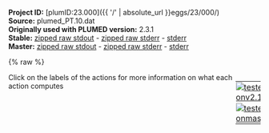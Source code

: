 **Project ID:** [plumID:23.000]({{ '/' | absolute_url }}eggs/23/000/)  
**Source:** plumed_PT.10.dat  
**Originally used with PLUMED version:** 2.3.1  
**Stable:** [zipped raw stdout](plumed_PT.10.dat.plumed.stdout.txt.zip) - [zipped raw stderr](plumed_PT.10.dat.plumed.stderr.txt.zip) - [stderr](plumed_PT.10.dat.plumed.stderr)  
**Master:** [zipped raw stdout](plumed_PT.10.dat.plumed_master.stdout.txt.zip) - [zipped raw stderr](plumed_PT.10.dat.plumed_master.stderr.txt.zip) - [stderr](plumed_PT.10.dat.plumed_master.stderr)  

{% raw %}
<div style="width: 100%; float:left">
<div style="width: 90%; float:left" id="value_details_data/plumed_PT.10.dat"> Click on the labels of the actions for more information on what each action computes </div>
<div style="width: 10%; float:left"><table><tr><td style="padding:1px"><a href="plumed_PT.10.dat.plumed.stderr"><img src="https://img.shields.io/badge/v2.10-passing-green.svg" alt="tested onv2.10" /></a></td></tr><tr><td style="padding:1px"><a href="plumed_PT.10.dat.plumed_master.stderr"><img src="https://img.shields.io/badge/master-passing-green.svg" alt="tested onmaster" /></a></td></tr></table></div></div>
<pre style="width=97%;">
<span class="plumedtooltip" style="color:green">WHOLEMOLECULES<span class="right">This action is used to rebuild molecules that can become split by the periodic boundary conditions. <a href="https://www.plumed.org/doc-master/user-doc/html/_w_h_o_l_e_m_o_l_e_c_u_l_e_s.html" style="color:green">More details</a><i></i></span></span> <span class="plumedtooltip">STRIDE<span class="right"> the frequency with which molecules are reassembled<i></i></span></span>=1 <span class="plumedtooltip">ENTITY0<span class="right">the atoms that make up a molecule that you wish to align<i></i></span></span>=1-328

<span style="display:none;" id="data/plumed_PT.10.dat">The WHOLEMOLECULES action with label <b></b> calculates something</span><b name="data/plumed_PT.10.datene" onclick='showPath("data/plumed_PT.10.dat","data/plumed_PT.10.datene","data/plumed_PT.10.datene","black")'>ene</b><span style="display:none;" id="data/plumed_PT.10.datene">The ENERGY action with label <b>ene</b> calculates the following quantities:<table  align="center" frame="void" width="95%" cellpadding="5%"><tr><td width="5%"><b> Quantity </b>  </td><td width="5%"><b> Type </b>  </td><td><b> Description </b> </td></tr><tr><td width="5%">ene</td><td width="5%"><font color="black">scalar</font></td><td>the internal energy</td></tr></table></span>: <span class="plumedtooltip" style="color:green">ENERGY<span class="right">Calculate the total potential energy of the simulation box. <a href="https://www.plumed.org/doc-master/user-doc/html/_e_n_e_r_g_y.html" style="color:green">More details</a><i></i></span></span>
<br/><b name="data/plumed_PT.10.datwte" onclick='showPath("data/plumed_PT.10.dat","data/plumed_PT.10.datwte","data/plumed_PT.10.datwte","black")'>wte</b><span style="display:none;" id="data/plumed_PT.10.datwte">The METAD action with label <b>wte</b> calculates the following quantities:<table  align="center" frame="void" width="95%" cellpadding="5%"><tr><td width="5%"><b> Quantity </b>  </td><td width="5%"><b> Type </b>  </td><td><b> Description </b> </td></tr><tr><td width="5%">wte.bias</td><td width="5%"><font color="black">scalar</font></td><td>the instantaneous value of the bias potential</td></tr></table></span>: <span class="plumedtooltip" style="color:green">METAD<span class="right">Used to performed metadynamics on one or more collective variables. <a href="https://www.plumed.org/doc-master/user-doc/html/_m_e_t_a_d.html" style="color:green">More details</a><i></i></span></span> <span class="plumedtooltip">ARG<span class="right">the labels of the scalars on which the bias will act<i></i></span></span>=<b name="data/plumed_PT.10.datene">ene</b> <span class="plumedtooltip">PACE<span class="right">the frequency for hill addition<i></i></span></span>=2000 <span class="plumedtooltip">HEIGHT<span class="right">the heights of the Gaussian hills<i></i></span></span>=1.5 <span class="plumedtooltip">SIGMA<span class="right">the widths of the Gaussian hills<i></i></span></span>=600.0 <span class="plumedtooltip">FILE<span class="right"> a file in which the list of added hills is stored<i></i></span></span>=data/hills/HILLS_PTWTE <span class="plumedtooltip">BIASFACTOR<span class="right">use well tempered metadynamics and use this bias factor<i></i></span></span>=25.0 <span class="plumedtooltip">TEMP<span class="right">the system temperature - this is only needed if you are doing well-tempered metadynamics<i></i></span></span>=427.2 <span class="plumedtooltip">GRID_MIN<span class="right">the lower bounds for the grid<i></i></span></span>=-535687.7 <span class="plumedtooltip">GRID_MAX<span class="right">the upper bounds for the grid<i></i></span></span>=357125.1 

<span style="color:blue" class="comment">#monitor energy and bias potential</span>
<span class="plumedtooltip" style="color:green">PRINT<span class="right">Print quantities to a file. <a href="https://www.plumed.org/doc-master/user-doc/html/_p_r_i_n_t.html" style="color:green">More details</a><i></i></span></span> <span class="plumedtooltip">STRIDE<span class="right"> the frequency with which the quantities of interest should be output<i></i></span></span>=5000 <span class="plumedtooltip">ARG<span class="right">the labels of the values that you would like to print to the file<i></i></span></span>=<b name="data/plumed_PT.10.datene">ene</b> <span class="plumedtooltip">FILE<span class="right">the name of the file on which to output these quantities<i></i></span></span>=data/colvar/COLVAR_PTWTE

<span class="plumedtooltip" style="color:green">CONTACTMAP<span class="right">Calculate the distances between a number of pairs of atoms and transform each distance by a switching function. <a href="https://www.plumed.org/doc-master/user-doc/html/_c_o_n_t_a_c_t_m_a_p.html" style="color:green">More details</a><i></i></span></span> ...
<span class="plumedtooltip">ATOMS1<span class="right">the atoms involved in each of the contacts you wish to calculate<i></i></span></span>=15,315  <span class="plumedtooltip">SWITCH1<span class="right">The switching functions to use for each of the contacts in your map<i></i></span></span>={Q R_0=0.01 BETA=50 LAMBDA=1.0 REF=0.744} <span class="plumedtooltip">WEIGHT1<span class="right">A weight value for a given contact, by default is 1<i></i></span></span>=0.00877192982
<span class="plumedtooltip">ATOMS2<span class="right">the atoms involved in each of the contacts you wish to calculate<i></i></span></span>=16,314  <span class="plumedtooltip">SWITCH2<span class="right">The switching functions to use for each of the contacts in your map<i></i></span></span>={Q R_0=0.01 BETA=50 LAMBDA=1.0 REF=0.621} <span class="plumedtooltip">WEIGHT2<span class="right">A weight value for a given contact, by default is 1<i></i></span></span>=0.00877192982
<span class="plumedtooltip">ATOMS3<span class="right">the atoms involved in each of the contacts you wish to calculate<i></i></span></span>=16,315  <span class="plumedtooltip">SWITCH3<span class="right">The switching functions to use for each of the contacts in your map<i></i></span></span>={Q R_0=0.01 BETA=50 LAMBDA=1.0 REF=0.539} <span class="plumedtooltip">WEIGHT3<span class="right">A weight value for a given contact, by default is 1<i></i></span></span>=0.00877192982
<span class="plumedtooltip">ATOMS4<span class="right">the atoms involved in each of the contacts you wish to calculate<i></i></span></span>=16,318  <span class="plumedtooltip">SWITCH4<span class="right">The switching functions to use for each of the contacts in your map<i></i></span></span>={Q R_0=0.01 BETA=50 LAMBDA=1.0 REF=0.553} <span class="plumedtooltip">WEIGHT4<span class="right">A weight value for a given contact, by default is 1<i></i></span></span>=0.00877192982
<span class="plumedtooltip">ATOMS5<span class="right">the atoms involved in each of the contacts you wish to calculate<i></i></span></span>=16,319  <span class="plumedtooltip">SWITCH5<span class="right">The switching functions to use for each of the contacts in your map<i></i></span></span>={Q R_0=0.01 BETA=50 LAMBDA=1.0 REF=0.721} <span class="plumedtooltip">WEIGHT5<span class="right">A weight value for a given contact, by default is 1<i></i></span></span>=0.00877192982
<span class="plumedtooltip">ATOMS6<span class="right">the atoms involved in each of the contacts you wish to calculate<i></i></span></span>=17,284  <span class="plumedtooltip">SWITCH6<span class="right">The switching functions to use for each of the contacts in your map<i></i></span></span>={Q R_0=0.01 BETA=50 LAMBDA=1.0 REF=0.733} <span class="plumedtooltip">WEIGHT6<span class="right">A weight value for a given contact, by default is 1<i></i></span></span>=0.00877192982
<span class="plumedtooltip">ATOMS7<span class="right">the atoms involved in each of the contacts you wish to calculate<i></i></span></span>=17,312  <span class="plumedtooltip">SWITCH7<span class="right">The switching functions to use for each of the contacts in your map<i></i></span></span>={Q R_0=0.01 BETA=50 LAMBDA=1.0 REF=0.743} <span class="plumedtooltip">WEIGHT7<span class="right">A weight value for a given contact, by default is 1<i></i></span></span>=0.00877192982
<span class="plumedtooltip">ATOMS8<span class="right">the atoms involved in each of the contacts you wish to calculate<i></i></span></span>=17,314  <span class="plumedtooltip">SWITCH8<span class="right">The switching functions to use for each of the contacts in your map<i></i></span></span>={Q R_0=0.01 BETA=50 LAMBDA=1.0 REF=0.536} <span class="plumedtooltip">WEIGHT8<span class="right">A weight value for a given contact, by default is 1<i></i></span></span>=0.00877192982
<span class="plumedtooltip">ATOMS9<span class="right">the atoms involved in each of the contacts you wish to calculate<i></i></span></span>=17,315  <span class="plumedtooltip">SWITCH9<span class="right">The switching functions to use for each of the contacts in your map<i></i></span></span>={Q R_0=0.01 BETA=50 LAMBDA=1.0 REF=0.408} <span class="plumedtooltip">WEIGHT9<span class="right">A weight value for a given contact, by default is 1<i></i></span></span>=0.00877192982
<span class="plumedtooltip">ATOMS10<span class="right">the atoms involved in each of the contacts you wish to calculate<i></i></span></span>=17,318  <span class="plumedtooltip">SWITCH10<span class="right">The switching functions to use for each of the contacts in your map<i></i></span></span>={Q R_0=0.01 BETA=50 LAMBDA=1.0 REF=0.528} <span class="plumedtooltip">WEIGHT10<span class="right">A weight value for a given contact, by default is 1<i></i></span></span>=0.00877192982
<span class="plumedtooltip">ATOMS11<span class="right">the atoms involved in each of the contacts you wish to calculate<i></i></span></span>=17,319  <span class="plumedtooltip">SWITCH11<span class="right">The switching functions to use for each of the contacts in your map<i></i></span></span>={Q R_0=0.01 BETA=50 LAMBDA=1.0 REF=0.722} <span class="plumedtooltip">WEIGHT11<span class="right">A weight value for a given contact, by default is 1<i></i></span></span>=0.00877192982
<span class="plumedtooltip">ATOMS12<span class="right">the atoms involved in each of the contacts you wish to calculate<i></i></span></span>=18,314  <span class="plumedtooltip">SWITCH12<span class="right">The switching functions to use for each of the contacts in your map<i></i></span></span>={Q R_0=0.01 BETA=50 LAMBDA=1.0 REF=0.564} <span class="plumedtooltip">WEIGHT12<span class="right">A weight value for a given contact, by default is 1<i></i></span></span>=0.00877192982
<span class="plumedtooltip">ATOMS13<span class="right">the atoms involved in each of the contacts you wish to calculate<i></i></span></span>=18,315  <span class="plumedtooltip">SWITCH13<span class="right">The switching functions to use for each of the contacts in your map<i></i></span></span>={Q R_0=0.01 BETA=50 LAMBDA=1.0 REF=0.551} <span class="plumedtooltip">WEIGHT13<span class="right">A weight value for a given contact, by default is 1<i></i></span></span>=0.00877192982
<span class="plumedtooltip">ATOMS14<span class="right">the atoms involved in each of the contacts you wish to calculate<i></i></span></span>=18,318  <span class="plumedtooltip">SWITCH14<span class="right">The switching functions to use for each of the contacts in your map<i></i></span></span>={Q R_0=0.01 BETA=50 LAMBDA=1.0 REF=0.436} <span class="plumedtooltip">WEIGHT14<span class="right">A weight value for a given contact, by default is 1<i></i></span></span>=0.00877192982
<span class="plumedtooltip">ATOMS15<span class="right">the atoms involved in each of the contacts you wish to calculate<i></i></span></span>=18,319  <span class="plumedtooltip">SWITCH15<span class="right">The switching functions to use for each of the contacts in your map<i></i></span></span>={Q R_0=0.01 BETA=50 LAMBDA=1.0 REF=0.565} <span class="plumedtooltip">WEIGHT15<span class="right">A weight value for a given contact, by default is 1<i></i></span></span>=0.00877192982
<span class="plumedtooltip">ATOMS16<span class="right">the atoms involved in each of the contacts you wish to calculate<i></i></span></span>=18,320  <span class="plumedtooltip">SWITCH16<span class="right">The switching functions to use for each of the contacts in your map<i></i></span></span>={Q R_0=0.01 BETA=50 LAMBDA=1.0 REF=0.565} <span class="plumedtooltip">WEIGHT16<span class="right">A weight value for a given contact, by default is 1<i></i></span></span>=0.00877192982
<span class="plumedtooltip">ATOMS17<span class="right">the atoms involved in each of the contacts you wish to calculate<i></i></span></span>=20,314  <span class="plumedtooltip">SWITCH17<span class="right">The switching functions to use for each of the contacts in your map<i></i></span></span>={Q R_0=0.01 BETA=50 LAMBDA=1.0 REF=0.736} <span class="plumedtooltip">WEIGHT17<span class="right">A weight value for a given contact, by default is 1<i></i></span></span>=0.00877192982
<span class="plumedtooltip">ATOMS18<span class="right">the atoms involved in each of the contacts you wish to calculate<i></i></span></span>=20,318  <span class="plumedtooltip">SWITCH18<span class="right">The switching functions to use for each of the contacts in your map<i></i></span></span>={Q R_0=0.01 BETA=50 LAMBDA=1.0 REF=0.577} <span class="plumedtooltip">WEIGHT18<span class="right">A weight value for a given contact, by default is 1<i></i></span></span>=0.00877192982
<span class="plumedtooltip">ATOMS19<span class="right">the atoms involved in each of the contacts you wish to calculate<i></i></span></span>=20,319  <span class="plumedtooltip">SWITCH19<span class="right">The switching functions to use for each of the contacts in your map<i></i></span></span>={Q R_0=0.01 BETA=50 LAMBDA=1.0 REF=0.650} <span class="plumedtooltip">WEIGHT19<span class="right">A weight value for a given contact, by default is 1<i></i></span></span>=0.00877192982
<span class="plumedtooltip">ATOMS20<span class="right">the atoms involved in each of the contacts you wish to calculate<i></i></span></span>=20,320  <span class="plumedtooltip">SWITCH20<span class="right">The switching functions to use for each of the contacts in your map<i></i></span></span>={Q R_0=0.01 BETA=50 LAMBDA=1.0 REF=0.589} <span class="plumedtooltip">WEIGHT20<span class="right">A weight value for a given contact, by default is 1<i></i></span></span>=0.00877192982
<span class="plumedtooltip">ATOMS21<span class="right">the atoms involved in each of the contacts you wish to calculate<i></i></span></span>=21,314  <span class="plumedtooltip">SWITCH21<span class="right">The switching functions to use for each of the contacts in your map<i></i></span></span>={Q R_0=0.01 BETA=50 LAMBDA=1.0 REF=0.747} <span class="plumedtooltip">WEIGHT21<span class="right">A weight value for a given contact, by default is 1<i></i></span></span>=0.00877192982
<span class="plumedtooltip">ATOMS22<span class="right">the atoms involved in each of the contacts you wish to calculate<i></i></span></span>=21,318  <span class="plumedtooltip">SWITCH22<span class="right">The switching functions to use for each of the contacts in your map<i></i></span></span>={Q R_0=0.01 BETA=50 LAMBDA=1.0 REF=0.560} <span class="plumedtooltip">WEIGHT22<span class="right">A weight value for a given contact, by default is 1<i></i></span></span>=0.00877192982
<span class="plumedtooltip">ATOMS23<span class="right">the atoms involved in each of the contacts you wish to calculate<i></i></span></span>=21,319  <span class="plumedtooltip">SWITCH23<span class="right">The switching functions to use for each of the contacts in your map<i></i></span></span>={Q R_0=0.01 BETA=50 LAMBDA=1.0 REF=0.569} <span class="plumedtooltip">WEIGHT23<span class="right">A weight value for a given contact, by default is 1<i></i></span></span>=0.00877192982
<span class="plumedtooltip">ATOMS24<span class="right">the atoms involved in each of the contacts you wish to calculate<i></i></span></span>=21,320  <span class="plumedtooltip">SWITCH24<span class="right">The switching functions to use for each of the contacts in your map<i></i></span></span>={Q R_0=0.01 BETA=50 LAMBDA=1.0 REF=0.462} <span class="plumedtooltip">WEIGHT24<span class="right">A weight value for a given contact, by default is 1<i></i></span></span>=0.00877192982
<span class="plumedtooltip">ATOMS25<span class="right">the atoms involved in each of the contacts you wish to calculate<i></i></span></span>=49,284  <span class="plumedtooltip">SWITCH25<span class="right">The switching functions to use for each of the contacts in your map<i></i></span></span>={Q R_0=0.01 BETA=50 LAMBDA=1.0 REF=0.745} <span class="plumedtooltip">WEIGHT25<span class="right">A weight value for a given contact, by default is 1<i></i></span></span>=0.00877192982
<span class="plumedtooltip">ATOMS26<span class="right">the atoms involved in each of the contacts you wish to calculate<i></i></span></span>=49,315  <span class="plumedtooltip">SWITCH26<span class="right">The switching functions to use for each of the contacts in your map<i></i></span></span>={Q R_0=0.01 BETA=50 LAMBDA=1.0 REF=0.737} <span class="plumedtooltip">WEIGHT26<span class="right">A weight value for a given contact, by default is 1<i></i></span></span>=0.00877192982
<span class="plumedtooltip">ATOMS27<span class="right">the atoms involved in each of the contacts you wish to calculate<i></i></span></span>=49,318  <span class="plumedtooltip">SWITCH27<span class="right">The switching functions to use for each of the contacts in your map<i></i></span></span>={Q R_0=0.01 BETA=50 LAMBDA=1.0 REF=0.703} <span class="plumedtooltip">WEIGHT27<span class="right">A weight value for a given contact, by default is 1<i></i></span></span>=0.00877192982
<span class="plumedtooltip">ATOMS28<span class="right">the atoms involved in each of the contacts you wish to calculate<i></i></span></span>=50,250  <span class="plumedtooltip">SWITCH28<span class="right">The switching functions to use for each of the contacts in your map<i></i></span></span>={Q R_0=0.01 BETA=50 LAMBDA=1.0 REF=0.713} <span class="plumedtooltip">WEIGHT28<span class="right">A weight value for a given contact, by default is 1<i></i></span></span>=0.00877192982
<span class="plumedtooltip">ATOMS29<span class="right">the atoms involved in each of the contacts you wish to calculate<i></i></span></span>=50,283  <span class="plumedtooltip">SWITCH29<span class="right">The switching functions to use for each of the contacts in your map<i></i></span></span>={Q R_0=0.01 BETA=50 LAMBDA=1.0 REF=0.618} <span class="plumedtooltip">WEIGHT29<span class="right">A weight value for a given contact, by default is 1<i></i></span></span>=0.00877192982
<span class="plumedtooltip">ATOMS30<span class="right">the atoms involved in each of the contacts you wish to calculate<i></i></span></span>=50,284  <span class="plumedtooltip">SWITCH30<span class="right">The switching functions to use for each of the contacts in your map<i></i></span></span>={Q R_0=0.01 BETA=50 LAMBDA=1.0 REF=0.538} <span class="plumedtooltip">WEIGHT30<span class="right">A weight value for a given contact, by default is 1<i></i></span></span>=0.00877192982
<span class="plumedtooltip">ATOMS31<span class="right">the atoms involved in each of the contacts you wish to calculate<i></i></span></span>=50,287  <span class="plumedtooltip">SWITCH31<span class="right">The switching functions to use for each of the contacts in your map<i></i></span></span>={Q R_0=0.01 BETA=50 LAMBDA=1.0 REF=0.553} <span class="plumedtooltip">WEIGHT31<span class="right">A weight value for a given contact, by default is 1<i></i></span></span>=0.00877192982
<span class="plumedtooltip">ATOMS32<span class="right">the atoms involved in each of the contacts you wish to calculate<i></i></span></span>=50,288  <span class="plumedtooltip">SWITCH32<span class="right">The switching functions to use for each of the contacts in your map<i></i></span></span>={Q R_0=0.01 BETA=50 LAMBDA=1.0 REF=0.720} <span class="plumedtooltip">WEIGHT32<span class="right">A weight value for a given contact, by default is 1<i></i></span></span>=0.00877192982
<span class="plumedtooltip">ATOMS33<span class="right">the atoms involved in each of the contacts you wish to calculate<i></i></span></span>=50,314  <span class="plumedtooltip">SWITCH33<span class="right">The switching functions to use for each of the contacts in your map<i></i></span></span>={Q R_0=0.01 BETA=50 LAMBDA=1.0 REF=0.622} <span class="plumedtooltip">WEIGHT33<span class="right">A weight value for a given contact, by default is 1<i></i></span></span>=0.00877192982
<span class="plumedtooltip">ATOMS34<span class="right">the atoms involved in each of the contacts you wish to calculate<i></i></span></span>=50,315  <span class="plumedtooltip">SWITCH34<span class="right">The switching functions to use for each of the contacts in your map<i></i></span></span>={Q R_0=0.01 BETA=50 LAMBDA=1.0 REF=0.579} <span class="plumedtooltip">WEIGHT34<span class="right">A weight value for a given contact, by default is 1<i></i></span></span>=0.00877192982
<span class="plumedtooltip">ATOMS35<span class="right">the atoms involved in each of the contacts you wish to calculate<i></i></span></span>=50,318  <span class="plumedtooltip">SWITCH35<span class="right">The switching functions to use for each of the contacts in your map<i></i></span></span>={Q R_0=0.01 BETA=50 LAMBDA=1.0 REF=0.602} <span class="plumedtooltip">WEIGHT35<span class="right">A weight value for a given contact, by default is 1<i></i></span></span>=0.00877192982
<span class="plumedtooltip">ATOMS36<span class="right">the atoms involved in each of the contacts you wish to calculate<i></i></span></span>=50,319  <span class="plumedtooltip">SWITCH36<span class="right">The switching functions to use for each of the contacts in your map<i></i></span></span>={Q R_0=0.01 BETA=50 LAMBDA=1.0 REF=0.730} <span class="plumedtooltip">WEIGHT36<span class="right">A weight value for a given contact, by default is 1<i></i></span></span>=0.00877192982
<span class="plumedtooltip">ATOMS37<span class="right">the atoms involved in each of the contacts you wish to calculate<i></i></span></span>=51,249  <span class="plumedtooltip">SWITCH37<span class="right">The switching functions to use for each of the contacts in your map<i></i></span></span>={Q R_0=0.01 BETA=50 LAMBDA=1.0 REF=0.713} <span class="plumedtooltip">WEIGHT37<span class="right">A weight value for a given contact, by default is 1<i></i></span></span>=0.00877192982
<span class="plumedtooltip">ATOMS38<span class="right">the atoms involved in each of the contacts you wish to calculate<i></i></span></span>=51,250  <span class="plumedtooltip">SWITCH38<span class="right">The switching functions to use for each of the contacts in your map<i></i></span></span>={Q R_0=0.01 BETA=50 LAMBDA=1.0 REF=0.628} <span class="plumedtooltip">WEIGHT38<span class="right">A weight value for a given contact, by default is 1<i></i></span></span>=0.00877192982
<span class="plumedtooltip">ATOMS39<span class="right">the atoms involved in each of the contacts you wish to calculate<i></i></span></span>=51,251  <span class="plumedtooltip">SWITCH39<span class="right">The switching functions to use for each of the contacts in your map<i></i></span></span>={Q R_0=0.01 BETA=50 LAMBDA=1.0 REF=0.736} <span class="plumedtooltip">WEIGHT39<span class="right">A weight value for a given contact, by default is 1<i></i></span></span>=0.00877192982
<span class="plumedtooltip">ATOMS40<span class="right">the atoms involved in each of the contacts you wish to calculate<i></i></span></span>=51,281  <span class="plumedtooltip">SWITCH40<span class="right">The switching functions to use for each of the contacts in your map<i></i></span></span>={Q R_0=0.01 BETA=50 LAMBDA=1.0 REF=0.742} <span class="plumedtooltip">WEIGHT40<span class="right">A weight value for a given contact, by default is 1<i></i></span></span>=0.00877192982
<span class="plumedtooltip">ATOMS41<span class="right">the atoms involved in each of the contacts you wish to calculate<i></i></span></span>=51,283  <span class="plumedtooltip">SWITCH41<span class="right">The switching functions to use for each of the contacts in your map<i></i></span></span>={Q R_0=0.01 BETA=50 LAMBDA=1.0 REF=0.534} <span class="plumedtooltip">WEIGHT41<span class="right">A weight value for a given contact, by default is 1<i></i></span></span>=0.00877192982
<span class="plumedtooltip">ATOMS42<span class="right">the atoms involved in each of the contacts you wish to calculate<i></i></span></span>=51,284  <span class="plumedtooltip">SWITCH42<span class="right">The switching functions to use for each of the contacts in your map<i></i></span></span>={Q R_0=0.01 BETA=50 LAMBDA=1.0 REF=0.408} <span class="plumedtooltip">WEIGHT42<span class="right">A weight value for a given contact, by default is 1<i></i></span></span>=0.00877192982
<span class="plumedtooltip">ATOMS43<span class="right">the atoms involved in each of the contacts you wish to calculate<i></i></span></span>=51,287  <span class="plumedtooltip">SWITCH43<span class="right">The switching functions to use for each of the contacts in your map<i></i></span></span>={Q R_0=0.01 BETA=50 LAMBDA=1.0 REF=0.529} <span class="plumedtooltip">WEIGHT43<span class="right">A weight value for a given contact, by default is 1<i></i></span></span>=0.00877192982
<span class="plumedtooltip">ATOMS44<span class="right">the atoms involved in each of the contacts you wish to calculate<i></i></span></span>=51,288  <span class="plumedtooltip">SWITCH44<span class="right">The switching functions to use for each of the contacts in your map<i></i></span></span>={Q R_0=0.01 BETA=50 LAMBDA=1.0 REF=0.723} <span class="plumedtooltip">WEIGHT44<span class="right">A weight value for a given contact, by default is 1<i></i></span></span>=0.00877192982
<span class="plumedtooltip">ATOMS45<span class="right">the atoms involved in each of the contacts you wish to calculate<i></i></span></span>=51,312  <span class="plumedtooltip">SWITCH45<span class="right">The switching functions to use for each of the contacts in your map<i></i></span></span>={Q R_0=0.01 BETA=50 LAMBDA=1.0 REF=0.742} <span class="plumedtooltip">WEIGHT45<span class="right">A weight value for a given contact, by default is 1<i></i></span></span>=0.00877192982
<span class="plumedtooltip">ATOMS46<span class="right">the atoms involved in each of the contacts you wish to calculate<i></i></span></span>=51,314  <span class="plumedtooltip">SWITCH46<span class="right">The switching functions to use for each of the contacts in your map<i></i></span></span>={Q R_0=0.01 BETA=50 LAMBDA=1.0 REF=0.592} <span class="plumedtooltip">WEIGHT46<span class="right">A weight value for a given contact, by default is 1<i></i></span></span>=0.00877192982
<span class="plumedtooltip">ATOMS47<span class="right">the atoms involved in each of the contacts you wish to calculate<i></i></span></span>=51,315  <span class="plumedtooltip">SWITCH47<span class="right">The switching functions to use for each of the contacts in your map<i></i></span></span>={Q R_0=0.01 BETA=50 LAMBDA=1.0 REF=0.495} <span class="plumedtooltip">WEIGHT47<span class="right">A weight value for a given contact, by default is 1<i></i></span></span>=0.00877192982
<span class="plumedtooltip">ATOMS48<span class="right">the atoms involved in each of the contacts you wish to calculate<i></i></span></span>=51,318  <span class="plumedtooltip">SWITCH48<span class="right">The switching functions to use for each of the contacts in your map<i></i></span></span>={Q R_0=0.01 BETA=50 LAMBDA=1.0 REF=0.623} <span class="plumedtooltip">WEIGHT48<span class="right">A weight value for a given contact, by default is 1<i></i></span></span>=0.00877192982
<span class="plumedtooltip">ATOMS49<span class="right">the atoms involved in each of the contacts you wish to calculate<i></i></span></span>=52,250  <span class="plumedtooltip">SWITCH49<span class="right">The switching functions to use for each of the contacts in your map<i></i></span></span>={Q R_0=0.01 BETA=50 LAMBDA=1.0 REF=0.737} <span class="plumedtooltip">WEIGHT49<span class="right">A weight value for a given contact, by default is 1<i></i></span></span>=0.00877192982
<span class="plumedtooltip">ATOMS50<span class="right">the atoms involved in each of the contacts you wish to calculate<i></i></span></span>=52,251  <span class="plumedtooltip">SWITCH50<span class="right">The switching functions to use for each of the contacts in your map<i></i></span></span>={Q R_0=0.01 BETA=50 LAMBDA=1.0 REF=0.689} <span class="plumedtooltip">WEIGHT50<span class="right">A weight value for a given contact, by default is 1<i></i></span></span>=0.00877192982
<span class="plumedtooltip">ATOMS51<span class="right">the atoms involved in each of the contacts you wish to calculate<i></i></span></span>=52,283  <span class="plumedtooltip">SWITCH51<span class="right">The switching functions to use for each of the contacts in your map<i></i></span></span>={Q R_0=0.01 BETA=50 LAMBDA=1.0 REF=0.563} <span class="plumedtooltip">WEIGHT51<span class="right">A weight value for a given contact, by default is 1<i></i></span></span>=0.00877192982
<span class="plumedtooltip">ATOMS52<span class="right">the atoms involved in each of the contacts you wish to calculate<i></i></span></span>=52,284  <span class="plumedtooltip">SWITCH52<span class="right">The switching functions to use for each of the contacts in your map<i></i></span></span>={Q R_0=0.01 BETA=50 LAMBDA=1.0 REF=0.552} <span class="plumedtooltip">WEIGHT52<span class="right">A weight value for a given contact, by default is 1<i></i></span></span>=0.00877192982
<span class="plumedtooltip">ATOMS53<span class="right">the atoms involved in each of the contacts you wish to calculate<i></i></span></span>=52,287  <span class="plumedtooltip">SWITCH53<span class="right">The switching functions to use for each of the contacts in your map<i></i></span></span>={Q R_0=0.01 BETA=50 LAMBDA=1.0 REF=0.437} <span class="plumedtooltip">WEIGHT53<span class="right">A weight value for a given contact, by default is 1<i></i></span></span>=0.00877192982
<span class="plumedtooltip">ATOMS54<span class="right">the atoms involved in each of the contacts you wish to calculate<i></i></span></span>=52,288  <span class="plumedtooltip">SWITCH54<span class="right">The switching functions to use for each of the contacts in your map<i></i></span></span>={Q R_0=0.01 BETA=50 LAMBDA=1.0 REF=0.567} <span class="plumedtooltip">WEIGHT54<span class="right">A weight value for a given contact, by default is 1<i></i></span></span>=0.00877192982
<span class="plumedtooltip">ATOMS55<span class="right">the atoms involved in each of the contacts you wish to calculate<i></i></span></span>=52,289  <span class="plumedtooltip">SWITCH55<span class="right">The switching functions to use for each of the contacts in your map<i></i></span></span>={Q R_0=0.01 BETA=50 LAMBDA=1.0 REF=0.566} <span class="plumedtooltip">WEIGHT55<span class="right">A weight value for a given contact, by default is 1<i></i></span></span>=0.00877192982
<span class="plumedtooltip">ATOMS56<span class="right">the atoms involved in each of the contacts you wish to calculate<i></i></span></span>=52,309  <span class="plumedtooltip">SWITCH56<span class="right">The switching functions to use for each of the contacts in your map<i></i></span></span>={Q R_0=0.01 BETA=50 LAMBDA=1.0 REF=0.738} <span class="plumedtooltip">WEIGHT56<span class="right">A weight value for a given contact, by default is 1<i></i></span></span>=0.00877192982
<span class="plumedtooltip">ATOMS57<span class="right">the atoms involved in each of the contacts you wish to calculate<i></i></span></span>=52,312  <span class="plumedtooltip">SWITCH57<span class="right">The switching functions to use for each of the contacts in your map<i></i></span></span>={Q R_0=0.01 BETA=50 LAMBDA=1.0 REF=0.695} <span class="plumedtooltip">WEIGHT57<span class="right">A weight value for a given contact, by default is 1<i></i></span></span>=0.00877192982
<span class="plumedtooltip">ATOMS58<span class="right">the atoms involved in each of the contacts you wish to calculate<i></i></span></span>=52,314  <span class="plumedtooltip">SWITCH58<span class="right">The switching functions to use for each of the contacts in your map<i></i></span></span>={Q R_0=0.01 BETA=50 LAMBDA=1.0 REF=0.589} <span class="plumedtooltip">WEIGHT58<span class="right">A weight value for a given contact, by default is 1<i></i></span></span>=0.00877192982
<span class="plumedtooltip">ATOMS59<span class="right">the atoms involved in each of the contacts you wish to calculate<i></i></span></span>=52,315  <span class="plumedtooltip">SWITCH59<span class="right">The switching functions to use for each of the contacts in your map<i></i></span></span>={Q R_0=0.01 BETA=50 LAMBDA=1.0 REF=0.606} <span class="plumedtooltip">WEIGHT59<span class="right">A weight value for a given contact, by default is 1<i></i></span></span>=0.00877192982
<span class="plumedtooltip">ATOMS60<span class="right">the atoms involved in each of the contacts you wish to calculate<i></i></span></span>=52,318  <span class="plumedtooltip">SWITCH60<span class="right">The switching functions to use for each of the contacts in your map<i></i></span></span>={Q R_0=0.01 BETA=50 LAMBDA=1.0 REF=0.564} <span class="plumedtooltip">WEIGHT60<span class="right">A weight value for a given contact, by default is 1<i></i></span></span>=0.00877192982
<span class="plumedtooltip">ATOMS61<span class="right">the atoms involved in each of the contacts you wish to calculate<i></i></span></span>=52,319  <span class="plumedtooltip">SWITCH61<span class="right">The switching functions to use for each of the contacts in your map<i></i></span></span>={Q R_0=0.01 BETA=50 LAMBDA=1.0 REF=0.645} <span class="plumedtooltip">WEIGHT61<span class="right">A weight value for a given contact, by default is 1<i></i></span></span>=0.00877192982
<span class="plumedtooltip">ATOMS62<span class="right">the atoms involved in each of the contacts you wish to calculate<i></i></span></span>=52,320  <span class="plumedtooltip">SWITCH62<span class="right">The switching functions to use for each of the contacts in your map<i></i></span></span>={Q R_0=0.01 BETA=50 LAMBDA=1.0 REF=0.709} <span class="plumedtooltip">WEIGHT62<span class="right">A weight value for a given contact, by default is 1<i></i></span></span>=0.00877192982
<span class="plumedtooltip">ATOMS63<span class="right">the atoms involved in each of the contacts you wish to calculate<i></i></span></span>=54,283  <span class="plumedtooltip">SWITCH63<span class="right">The switching functions to use for each of the contacts in your map<i></i></span></span>={Q R_0=0.01 BETA=50 LAMBDA=1.0 REF=0.734} <span class="plumedtooltip">WEIGHT63<span class="right">A weight value for a given contact, by default is 1<i></i></span></span>=0.00877192982
<span class="plumedtooltip">ATOMS64<span class="right">the atoms involved in each of the contacts you wish to calculate<i></i></span></span>=54,284  <span class="plumedtooltip">SWITCH64<span class="right">The switching functions to use for each of the contacts in your map<i></i></span></span>={Q R_0=0.01 BETA=50 LAMBDA=1.0 REF=0.749} <span class="plumedtooltip">WEIGHT64<span class="right">A weight value for a given contact, by default is 1<i></i></span></span>=0.00877192982
<span class="plumedtooltip">ATOMS65<span class="right">the atoms involved in each of the contacts you wish to calculate<i></i></span></span>=54,287  <span class="plumedtooltip">SWITCH65<span class="right">The switching functions to use for each of the contacts in your map<i></i></span></span>={Q R_0=0.01 BETA=50 LAMBDA=1.0 REF=0.575} <span class="plumedtooltip">WEIGHT65<span class="right">A weight value for a given contact, by default is 1<i></i></span></span>=0.00877192982
<span class="plumedtooltip">ATOMS66<span class="right">the atoms involved in each of the contacts you wish to calculate<i></i></span></span>=54,288  <span class="plumedtooltip">SWITCH66<span class="right">The switching functions to use for each of the contacts in your map<i></i></span></span>={Q R_0=0.01 BETA=50 LAMBDA=1.0 REF=0.649} <span class="plumedtooltip">WEIGHT66<span class="right">A weight value for a given contact, by default is 1<i></i></span></span>=0.00877192982
<span class="plumedtooltip">ATOMS67<span class="right">the atoms involved in each of the contacts you wish to calculate<i></i></span></span>=54,289  <span class="plumedtooltip">SWITCH67<span class="right">The switching functions to use for each of the contacts in your map<i></i></span></span>={Q R_0=0.01 BETA=50 LAMBDA=1.0 REF=0.589} <span class="plumedtooltip">WEIGHT67<span class="right">A weight value for a given contact, by default is 1<i></i></span></span>=0.00877192982
<span class="plumedtooltip">ATOMS68<span class="right">the atoms involved in each of the contacts you wish to calculate<i></i></span></span>=54,314  <span class="plumedtooltip">SWITCH68<span class="right">The switching functions to use for each of the contacts in your map<i></i></span></span>={Q R_0=0.01 BETA=50 LAMBDA=1.0 REF=0.710} <span class="plumedtooltip">WEIGHT68<span class="right">A weight value for a given contact, by default is 1<i></i></span></span>=0.00877192982
<span class="plumedtooltip">ATOMS69<span class="right">the atoms involved in each of the contacts you wish to calculate<i></i></span></span>=54,318  <span class="plumedtooltip">SWITCH69<span class="right">The switching functions to use for each of the contacts in your map<i></i></span></span>={Q R_0=0.01 BETA=50 LAMBDA=1.0 REF=0.639} <span class="plumedtooltip">WEIGHT69<span class="right">A weight value for a given contact, by default is 1<i></i></span></span>=0.00877192982
<span class="plumedtooltip">ATOMS70<span class="right">the atoms involved in each of the contacts you wish to calculate<i></i></span></span>=54,319  <span class="plumedtooltip">SWITCH70<span class="right">The switching functions to use for each of the contacts in your map<i></i></span></span>={Q R_0=0.01 BETA=50 LAMBDA=1.0 REF=0.662} <span class="plumedtooltip">WEIGHT70<span class="right">A weight value for a given contact, by default is 1<i></i></span></span>=0.00877192982
<span class="plumedtooltip">ATOMS71<span class="right">the atoms involved in each of the contacts you wish to calculate<i></i></span></span>=54,320  <span class="plumedtooltip">SWITCH71<span class="right">The switching functions to use for each of the contacts in your map<i></i></span></span>={Q R_0=0.01 BETA=50 LAMBDA=1.0 REF=0.680} <span class="plumedtooltip">WEIGHT71<span class="right">A weight value for a given contact, by default is 1<i></i></span></span>=0.00877192982
<span class="plumedtooltip">ATOMS72<span class="right">the atoms involved in each of the contacts you wish to calculate<i></i></span></span>=55,254  <span class="plumedtooltip">SWITCH72<span class="right">The switching functions to use for each of the contacts in your map<i></i></span></span>={Q R_0=0.01 BETA=50 LAMBDA=1.0 REF=0.729} <span class="plumedtooltip">WEIGHT72<span class="right">A weight value for a given contact, by default is 1<i></i></span></span>=0.00877192982
<span class="plumedtooltip">ATOMS73<span class="right">the atoms involved in each of the contacts you wish to calculate<i></i></span></span>=55,283  <span class="plumedtooltip">SWITCH73<span class="right">The switching functions to use for each of the contacts in your map<i></i></span></span>={Q R_0=0.01 BETA=50 LAMBDA=1.0 REF=0.746} <span class="plumedtooltip">WEIGHT73<span class="right">A weight value for a given contact, by default is 1<i></i></span></span>=0.00877192982
<span class="plumedtooltip">ATOMS74<span class="right">the atoms involved in each of the contacts you wish to calculate<i></i></span></span>=55,287  <span class="plumedtooltip">SWITCH74<span class="right">The switching functions to use for each of the contacts in your map<i></i></span></span>={Q R_0=0.01 BETA=50 LAMBDA=1.0 REF=0.560} <span class="plumedtooltip">WEIGHT74<span class="right">A weight value for a given contact, by default is 1<i></i></span></span>=0.00877192982
<span class="plumedtooltip">ATOMS75<span class="right">the atoms involved in each of the contacts you wish to calculate<i></i></span></span>=55,288  <span class="plumedtooltip">SWITCH75<span class="right">The switching functions to use for each of the contacts in your map<i></i></span></span>={Q R_0=0.01 BETA=50 LAMBDA=1.0 REF=0.569} <span class="plumedtooltip">WEIGHT75<span class="right">A weight value for a given contact, by default is 1<i></i></span></span>=0.00877192982
<span class="plumedtooltip">ATOMS76<span class="right">the atoms involved in each of the contacts you wish to calculate<i></i></span></span>=55,289  <span class="plumedtooltip">SWITCH76<span class="right">The switching functions to use for each of the contacts in your map<i></i></span></span>={Q R_0=0.01 BETA=50 LAMBDA=1.0 REF=0.462} <span class="plumedtooltip">WEIGHT76<span class="right">A weight value for a given contact, by default is 1<i></i></span></span>=0.00877192982
<span class="plumedtooltip">ATOMS77<span class="right">the atoms involved in each of the contacts you wish to calculate<i></i></span></span>=55,309  <span class="plumedtooltip">SWITCH77<span class="right">The switching functions to use for each of the contacts in your map<i></i></span></span>={Q R_0=0.01 BETA=50 LAMBDA=1.0 REF=0.704} <span class="plumedtooltip">WEIGHT77<span class="right">A weight value for a given contact, by default is 1<i></i></span></span>=0.00877192982
<span class="plumedtooltip">ATOMS78<span class="right">the atoms involved in each of the contacts you wish to calculate<i></i></span></span>=55,314  <span class="plumedtooltip">SWITCH78<span class="right">The switching functions to use for each of the contacts in your map<i></i></span></span>={Q R_0=0.01 BETA=50 LAMBDA=1.0 REF=0.749} <span class="plumedtooltip">WEIGHT78<span class="right">A weight value for a given contact, by default is 1<i></i></span></span>=0.00877192982
<span class="plumedtooltip">ATOMS79<span class="right">the atoms involved in each of the contacts you wish to calculate<i></i></span></span>=55,318  <span class="plumedtooltip">SWITCH79<span class="right">The switching functions to use for each of the contacts in your map<i></i></span></span>={Q R_0=0.01 BETA=50 LAMBDA=1.0 REF=0.689} <span class="plumedtooltip">WEIGHT79<span class="right">A weight value for a given contact, by default is 1<i></i></span></span>=0.00877192982
<span class="plumedtooltip">ATOMS80<span class="right">the atoms involved in each of the contacts you wish to calculate<i></i></span></span>=55,319  <span class="plumedtooltip">SWITCH80<span class="right">The switching functions to use for each of the contacts in your map<i></i></span></span>={Q R_0=0.01 BETA=50 LAMBDA=1.0 REF=0.664} <span class="plumedtooltip">WEIGHT80<span class="right">A weight value for a given contact, by default is 1<i></i></span></span>=0.00877192982
<span class="plumedtooltip">ATOMS81<span class="right">the atoms involved in each of the contacts you wish to calculate<i></i></span></span>=55,320  <span class="plumedtooltip">SWITCH81<span class="right">The switching functions to use for each of the contacts in your map<i></i></span></span>={Q R_0=0.01 BETA=50 LAMBDA=1.0 REF=0.686} <span class="plumedtooltip">WEIGHT81<span class="right">A weight value for a given contact, by default is 1<i></i></span></span>=0.00877192982
<span class="plumedtooltip">ATOMS82<span class="right">the atoms involved in each of the contacts you wish to calculate<i></i></span></span>=58,318  <span class="plumedtooltip">SWITCH82<span class="right">The switching functions to use for each of the contacts in your map<i></i></span></span>={Q R_0=0.01 BETA=50 LAMBDA=1.0 REF=0.739} <span class="plumedtooltip">WEIGHT82<span class="right">A weight value for a given contact, by default is 1<i></i></span></span>=0.00877192982
<span class="plumedtooltip">ATOMS83<span class="right">the atoms involved in each of the contacts you wish to calculate<i></i></span></span>=58,320  <span class="plumedtooltip">SWITCH83<span class="right">The switching functions to use for each of the contacts in your map<i></i></span></span>={Q R_0=0.01 BETA=50 LAMBDA=1.0 REF=0.730} <span class="plumedtooltip">WEIGHT83<span class="right">A weight value for a given contact, by default is 1<i></i></span></span>=0.00877192982
<span class="plumedtooltip">ATOMS84<span class="right">the atoms involved in each of the contacts you wish to calculate<i></i></span></span>=82,250  <span class="plumedtooltip">SWITCH84<span class="right">The switching functions to use for each of the contacts in your map<i></i></span></span>={Q R_0=0.01 BETA=50 LAMBDA=1.0 REF=0.741} <span class="plumedtooltip">WEIGHT84<span class="right">A weight value for a given contact, by default is 1<i></i></span></span>=0.00877192982
<span class="plumedtooltip">ATOMS85<span class="right">the atoms involved in each of the contacts you wish to calculate<i></i></span></span>=84,249  <span class="plumedtooltip">SWITCH85<span class="right">The switching functions to use for each of the contacts in your map<i></i></span></span>={Q R_0=0.01 BETA=50 LAMBDA=1.0 REF=0.619} <span class="plumedtooltip">WEIGHT85<span class="right">A weight value for a given contact, by default is 1<i></i></span></span>=0.00877192982
<span class="plumedtooltip">ATOMS86<span class="right">the atoms involved in each of the contacts you wish to calculate<i></i></span></span>=84,250  <span class="plumedtooltip">SWITCH86<span class="right">The switching functions to use for each of the contacts in your map<i></i></span></span>={Q R_0=0.01 BETA=50 LAMBDA=1.0 REF=0.534} <span class="plumedtooltip">WEIGHT86<span class="right">A weight value for a given contact, by default is 1<i></i></span></span>=0.00877192982
<span class="plumedtooltip">ATOMS87<span class="right">the atoms involved in each of the contacts you wish to calculate<i></i></span></span>=84,251  <span class="plumedtooltip">SWITCH87<span class="right">The switching functions to use for each of the contacts in your map<i></i></span></span>={Q R_0=0.01 BETA=50 LAMBDA=1.0 REF=0.564} <span class="plumedtooltip">WEIGHT87<span class="right">A weight value for a given contact, by default is 1<i></i></span></span>=0.00877192982
<span class="plumedtooltip">ATOMS88<span class="right">the atoms involved in each of the contacts you wish to calculate<i></i></span></span>=84,253  <span class="plumedtooltip">SWITCH88<span class="right">The switching functions to use for each of the contacts in your map<i></i></span></span>={Q R_0=0.01 BETA=50 LAMBDA=1.0 REF=0.736} <span class="plumedtooltip">WEIGHT88<span class="right">A weight value for a given contact, by default is 1<i></i></span></span>=0.00877192982
<span class="plumedtooltip">ATOMS89<span class="right">the atoms involved in each of the contacts you wish to calculate<i></i></span></span>=84,254  <span class="plumedtooltip">SWITCH89<span class="right">The switching functions to use for each of the contacts in your map<i></i></span></span>={Q R_0=0.01 BETA=50 LAMBDA=1.0 REF=0.747} <span class="plumedtooltip">WEIGHT89<span class="right">A weight value for a given contact, by default is 1<i></i></span></span>=0.00877192982
<span class="plumedtooltip">ATOMS90<span class="right">the atoms involved in each of the contacts you wish to calculate<i></i></span></span>=84,284  <span class="plumedtooltip">SWITCH90<span class="right">The switching functions to use for each of the contacts in your map<i></i></span></span>={Q R_0=0.01 BETA=50 LAMBDA=1.0 REF=0.717} <span class="plumedtooltip">WEIGHT90<span class="right">A weight value for a given contact, by default is 1<i></i></span></span>=0.00877192982
<span class="plumedtooltip">ATOMS91<span class="right">the atoms involved in each of the contacts you wish to calculate<i></i></span></span>=84,287  <span class="plumedtooltip">SWITCH91<span class="right">The switching functions to use for each of the contacts in your map<i></i></span></span>={Q R_0=0.01 BETA=50 LAMBDA=1.0 REF=0.732} <span class="plumedtooltip">WEIGHT91<span class="right">A weight value for a given contact, by default is 1<i></i></span></span>=0.00877192982
<span class="plumedtooltip">ATOMS92<span class="right">the atoms involved in each of the contacts you wish to calculate<i></i></span></span>=85,248  <span class="plumedtooltip">SWITCH92<span class="right">The switching functions to use for each of the contacts in your map<i></i></span></span>={Q R_0=0.01 BETA=50 LAMBDA=1.0 REF=0.746} <span class="plumedtooltip">WEIGHT92<span class="right">A weight value for a given contact, by default is 1<i></i></span></span>=0.00877192982
<span class="plumedtooltip">ATOMS93<span class="right">the atoms involved in each of the contacts you wish to calculate<i></i></span></span>=85,249  <span class="plumedtooltip">SWITCH93<span class="right">The switching functions to use for each of the contacts in your map<i></i></span></span>={Q R_0=0.01 BETA=50 LAMBDA=1.0 REF=0.538} <span class="plumedtooltip">WEIGHT93<span class="right">A weight value for a given contact, by default is 1<i></i></span></span>=0.00877192982
<span class="plumedtooltip">ATOMS94<span class="right">the atoms involved in each of the contacts you wish to calculate<i></i></span></span>=85,250  <span class="plumedtooltip">SWITCH94<span class="right">The switching functions to use for each of the contacts in your map<i></i></span></span>={Q R_0=0.01 BETA=50 LAMBDA=1.0 REF=0.408} <span class="plumedtooltip">WEIGHT94<span class="right">A weight value for a given contact, by default is 1<i></i></span></span>=0.00877192982
<span class="plumedtooltip">ATOMS95<span class="right">the atoms involved in each of the contacts you wish to calculate<i></i></span></span>=85,251  <span class="plumedtooltip">SWITCH95<span class="right">The switching functions to use for each of the contacts in your map<i></i></span></span>={Q R_0=0.01 BETA=50 LAMBDA=1.0 REF=0.551} <span class="plumedtooltip">WEIGHT95<span class="right">A weight value for a given contact, by default is 1<i></i></span></span>=0.00877192982
<span class="plumedtooltip">ATOMS96<span class="right">the atoms involved in each of the contacts you wish to calculate<i></i></span></span>=85,283  <span class="plumedtooltip">SWITCH96<span class="right">The switching functions to use for each of the contacts in your map<i></i></span></span>={Q R_0=0.01 BETA=50 LAMBDA=1.0 REF=0.717} <span class="plumedtooltip">WEIGHT96<span class="right">A weight value for a given contact, by default is 1<i></i></span></span>=0.00877192982
<span class="plumedtooltip">ATOMS97<span class="right">the atoms involved in each of the contacts you wish to calculate<i></i></span></span>=85,284  <span class="plumedtooltip">SWITCH97<span class="right">The switching functions to use for each of the contacts in your map<i></i></span></span>={Q R_0=0.01 BETA=50 LAMBDA=1.0 REF=0.610} <span class="plumedtooltip">WEIGHT97<span class="right">A weight value for a given contact, by default is 1<i></i></span></span>=0.00877192982
<span class="plumedtooltip">ATOMS98<span class="right">the atoms involved in each of the contacts you wish to calculate<i></i></span></span>=85,287  <span class="plumedtooltip">SWITCH98<span class="right">The switching functions to use for each of the contacts in your map<i></i></span></span>={Q R_0=0.01 BETA=50 LAMBDA=1.0 REF=0.716} <span class="plumedtooltip">WEIGHT98<span class="right">A weight value for a given contact, by default is 1<i></i></span></span>=0.00877192982
<span class="plumedtooltip">ATOMS99<span class="right">the atoms involved in each of the contacts you wish to calculate<i></i></span></span>=88,249  <span class="plumedtooltip">SWITCH99<span class="right">The switching functions to use for each of the contacts in your map<i></i></span></span>={Q R_0=0.01 BETA=50 LAMBDA=1.0 REF=0.551} <span class="plumedtooltip">WEIGHT99<span class="right">A weight value for a given contact, by default is 1<i></i></span></span>=0.00877192982
<span class="plumedtooltip">ATOMS100<span class="right">the atoms involved in each of the contacts you wish to calculate<i></i></span></span>=88,250  <span class="plumedtooltip">SWITCH100<span class="right">The switching functions to use for each of the contacts in your map<i></i></span></span>={Q R_0=0.01 BETA=50 LAMBDA=1.0 REF=0.527} <span class="plumedtooltip">WEIGHT100<span class="right">A weight value for a given contact, by default is 1<i></i></span></span>=0.00877192982
<span class="plumedtooltip">ATOMS101<span class="right">the atoms involved in each of the contacts you wish to calculate<i></i></span></span>=88,251  <span class="plumedtooltip">SWITCH101<span class="right">The switching functions to use for each of the contacts in your map<i></i></span></span>={Q R_0=0.01 BETA=50 LAMBDA=1.0 REF=0.435} <span class="plumedtooltip">WEIGHT101<span class="right">A weight value for a given contact, by default is 1<i></i></span></span>=0.00877192982
<span class="plumedtooltip">ATOMS102<span class="right">the atoms involved in each of the contacts you wish to calculate<i></i></span></span>=88,253  <span class="plumedtooltip">SWITCH102<span class="right">The switching functions to use for each of the contacts in your map<i></i></span></span>={Q R_0=0.01 BETA=50 LAMBDA=1.0 REF=0.575} <span class="plumedtooltip">WEIGHT102<span class="right">A weight value for a given contact, by default is 1<i></i></span></span>=0.00877192982
<span class="plumedtooltip">ATOMS103<span class="right">the atoms involved in each of the contacts you wish to calculate<i></i></span></span>=88,254  <span class="plumedtooltip">SWITCH103<span class="right">The switching functions to use for each of the contacts in your map<i></i></span></span>={Q R_0=0.01 BETA=50 LAMBDA=1.0 REF=0.560} <span class="plumedtooltip">WEIGHT103<span class="right">A weight value for a given contact, by default is 1<i></i></span></span>=0.00877192982
<span class="plumedtooltip">ATOMS104<span class="right">the atoms involved in each of the contacts you wish to calculate<i></i></span></span>=88,283  <span class="plumedtooltip">SWITCH104<span class="right">The switching functions to use for each of the contacts in your map<i></i></span></span>={Q R_0=0.01 BETA=50 LAMBDA=1.0 REF=0.731} <span class="plumedtooltip">WEIGHT104<span class="right">A weight value for a given contact, by default is 1<i></i></span></span>=0.00877192982
<span class="plumedtooltip">ATOMS105<span class="right">the atoms involved in each of the contacts you wish to calculate<i></i></span></span>=88,284  <span class="plumedtooltip">SWITCH105<span class="right">The switching functions to use for each of the contacts in your map<i></i></span></span>={Q R_0=0.01 BETA=50 LAMBDA=1.0 REF=0.715} <span class="plumedtooltip">WEIGHT105<span class="right">A weight value for a given contact, by default is 1<i></i></span></span>=0.00877192982
<span class="plumedtooltip">ATOMS106<span class="right">the atoms involved in each of the contacts you wish to calculate<i></i></span></span>=88,287  <span class="plumedtooltip">SWITCH106<span class="right">The switching functions to use for each of the contacts in your map<i></i></span></span>={Q R_0=0.01 BETA=50 LAMBDA=1.0 REF=0.664} <span class="plumedtooltip">WEIGHT106<span class="right">A weight value for a given contact, by default is 1<i></i></span></span>=0.00877192982
<span class="plumedtooltip">ATOMS107<span class="right">the atoms involved in each of the contacts you wish to calculate<i></i></span></span>=89,249  <span class="plumedtooltip">SWITCH107<span class="right">The switching functions to use for each of the contacts in your map<i></i></span></span>={Q R_0=0.01 BETA=50 LAMBDA=1.0 REF=0.720} <span class="plumedtooltip">WEIGHT107<span class="right">A weight value for a given contact, by default is 1<i></i></span></span>=0.00877192982
<span class="plumedtooltip">ATOMS108<span class="right">the atoms involved in each of the contacts you wish to calculate<i></i></span></span>=89,250  <span class="plumedtooltip">SWITCH108<span class="right">The switching functions to use for each of the contacts in your map<i></i></span></span>={Q R_0=0.01 BETA=50 LAMBDA=1.0 REF=0.722} <span class="plumedtooltip">WEIGHT108<span class="right">A weight value for a given contact, by default is 1<i></i></span></span>=0.00877192982
<span class="plumedtooltip">ATOMS109<span class="right">the atoms involved in each of the contacts you wish to calculate<i></i></span></span>=89,251  <span class="plumedtooltip">SWITCH109<span class="right">The switching functions to use for each of the contacts in your map<i></i></span></span>={Q R_0=0.01 BETA=50 LAMBDA=1.0 REF=0.566} <span class="plumedtooltip">WEIGHT109<span class="right">A weight value for a given contact, by default is 1<i></i></span></span>=0.00877192982
<span class="plumedtooltip">ATOMS110<span class="right">the atoms involved in each of the contacts you wish to calculate<i></i></span></span>=89,253  <span class="plumedtooltip">SWITCH110<span class="right">The switching functions to use for each of the contacts in your map<i></i></span></span>={Q R_0=0.01 BETA=50 LAMBDA=1.0 REF=0.650} <span class="plumedtooltip">WEIGHT110<span class="right">A weight value for a given contact, by default is 1<i></i></span></span>=0.00877192982
<span class="plumedtooltip">ATOMS111<span class="right">the atoms involved in each of the contacts you wish to calculate<i></i></span></span>=89,254  <span class="plumedtooltip">SWITCH111<span class="right">The switching functions to use for each of the contacts in your map<i></i></span></span>={Q R_0=0.01 BETA=50 LAMBDA=1.0 REF=0.570} <span class="plumedtooltip">WEIGHT111<span class="right">A weight value for a given contact, by default is 1<i></i></span></span>=0.00877192982
<span class="plumedtooltip">ATOMS112<span class="right">the atoms involved in each of the contacts you wish to calculate<i></i></span></span>=90,251  <span class="plumedtooltip">SWITCH112<span class="right">The switching functions to use for each of the contacts in your map<i></i></span></span>={Q R_0=0.01 BETA=50 LAMBDA=1.0 REF=0.564} <span class="plumedtooltip">WEIGHT112<span class="right">A weight value for a given contact, by default is 1<i></i></span></span>=0.00877192982
<span class="plumedtooltip">ATOMS113<span class="right">the atoms involved in each of the contacts you wish to calculate<i></i></span></span>=90,253  <span class="plumedtooltip">SWITCH113<span class="right">The switching functions to use for each of the contacts in your map<i></i></span></span>={Q R_0=0.01 BETA=50 LAMBDA=1.0 REF=0.587} <span class="plumedtooltip">WEIGHT113<span class="right">A weight value for a given contact, by default is 1<i></i></span></span>=0.00877192982
<span class="plumedtooltip">ATOMS114<span class="right">the atoms involved in each of the contacts you wish to calculate<i></i></span></span>=90,254  <span class="plumedtooltip">SWITCH114<span class="right">The switching functions to use for each of the contacts in your map<i></i></span></span>={Q R_0=0.01 BETA=50 LAMBDA=1.0 REF=0.461} <span class="plumedtooltip">WEIGHT114<span class="right">A weight value for a given contact, by default is 1<i></i></span></span>=0.00877192982
<span class="plumedtooltip">LABEL<span class="right">a label for the action so that its output can be referenced in the input to other actions<i></i></span></span>=<b name="data/plumed_PT.10.datcmap" onclick='showPath("data/plumed_PT.10.dat","data/plumed_PT.10.datcmap","data/plumed_PT.10.datcmap","black")'>cmap</b><span style="display:none;" id="data/plumed_PT.10.datcmap">The CONTACTMAP action with label <b>cmap</b> calculates the following quantities:<table  align="center" frame="void" width="95%" cellpadding="5%"><tr><td width="5%"><b> Quantity </b>  </td><td width="5%"><b> Type </b>  </td><td><b> Description </b> </td></tr><tr><td width="5%">cmap</td><td width="5%"><font color="black">scalar</font></td><td>the sum of all the switching function on all the distances</td></tr></table></span>
<span class="plumedtooltip">SUM<span class="right"> calculate the sum of all the contacts in the input<i></i></span></span>
<span class="plumedtooltip">NOPBC<span class="right"> ignore the periodic boundary conditions when calculating distances<i></i></span></span>
... CONTACTMAP
<br/><b name="data/plumed_PT.10.datwtm" onclick='showPath("data/plumed_PT.10.dat","data/plumed_PT.10.datwtm","data/plumed_PT.10.datwtm","black")'>wtm</b><span style="display:none;" id="data/plumed_PT.10.datwtm">The METAD action with label <b>wtm</b> calculates the following quantities:<table  align="center" frame="void" width="95%" cellpadding="5%"><tr><td width="5%"><b> Quantity </b>  </td><td width="5%"><b> Type </b>  </td><td><b> Description </b> </td></tr><tr><td width="5%">wtm.bias</td><td width="5%"><font color="black">scalar</font></td><td>the instantaneous value of the bias potential</td></tr></table></span>: <span class="plumedtooltip" style="color:green">METAD<span class="right">Used to performed metadynamics on one or more collective variables. <a href="https://www.plumed.org/doc-master/user-doc/html/_m_e_t_a_d.html" style="color:green">More details</a><i></i></span></span> <span class="plumedtooltip">ARG<span class="right">the labels of the scalars on which the bias will act<i></i></span></span>=<b name="data/plumed_PT.10.datcmap">cmap</b> <span class="plumedtooltip">PACE<span class="right">the frequency for hill addition<i></i></span></span>=1000 <span class="plumedtooltip">HEIGHT<span class="right">the heights of the Gaussian hills<i></i></span></span>=1.8 <span class="plumedtooltip">SIGMA<span class="right">the widths of the Gaussian hills<i></i></span></span>=0.01 <span class="plumedtooltip">FILE<span class="right"> a file in which the list of added hills is stored<i></i></span></span>=data/hills/hills <span class="plumedtooltip">BIASFACTOR<span class="right">use well tempered metadynamics and use this bias factor<i></i></span></span>=25 <span class="plumedtooltip">TEMP<span class="right">the system temperature - this is only needed if you are doing well-tempered metadynamics<i></i></span></span>=427.2 <span class="plumedtooltip">INTERVAL<span class="right">one dimensional lower and upper limits, outside the limits the system will not feel the biasing force<i></i></span></span>=0.01,0.99 <span class="plumedtooltip">GRID_MIN<span class="right">the lower bounds for the grid<i></i></span></span>=-0.05 <span class="plumedtooltip">GRID_MAX<span class="right">the upper bounds for the grid<i></i></span></span>=1.05

<b name="data/plumed_PT.10.datlw" onclick='showPath("data/plumed_PT.10.dat","data/plumed_PT.10.datlw","data/plumed_PT.10.datlw","black")'>lw</b><span style="display:none;" id="data/plumed_PT.10.datlw">The LOWER_WALLS action with label <b>lw</b> calculates the following quantities:<table  align="center" frame="void" width="95%" cellpadding="5%"><tr><td width="5%"><b> Quantity </b>  </td><td width="5%"><b> Type </b>  </td><td><b> Description </b> </td></tr><tr><td width="5%">lw.bias</td><td width="5%"><font color="black">scalar</font></td><td>the instantaneous value of the bias potential</td></tr><tr><td width="5%">lw.force2</td><td width="5%"><font color="black">scalar</font></td><td>the instantaneous value of the squared force due to this bias potential</td></tr></table></span>: <span class="plumedtooltip" style="color:green">LOWER_WALLS<span class="right">Defines a wall for the value of one or more collective variables, <a href="https://www.plumed.org/doc-master/user-doc/html/_l_o_w_e_r__w_a_l_l_s.html" style="color:green">More details</a><i></i></span></span> <span class="plumedtooltip">ARG<span class="right">the arguments on which the bias is acting<i></i></span></span>=<b name="data/plumed_PT.10.datcmap">cmap</b> <span class="plumedtooltip">AT<span class="right">the positions of the wall<i></i></span></span>=0.01 <span class="plumedtooltip">KAPPA<span class="right">the force constant for the wall<i></i></span></span>=75000
<b name="data/plumed_PT.10.datuw" onclick='showPath("data/plumed_PT.10.dat","data/plumed_PT.10.datuw","data/plumed_PT.10.datuw","black")'>uw</b><span style="display:none;" id="data/plumed_PT.10.datuw">The UPPER_WALLS action with label <b>uw</b> calculates the following quantities:<table  align="center" frame="void" width="95%" cellpadding="5%"><tr><td width="5%"><b> Quantity </b>  </td><td width="5%"><b> Type </b>  </td><td><b> Description </b> </td></tr><tr><td width="5%">uw.bias</td><td width="5%"><font color="black">scalar</font></td><td>the instantaneous value of the bias potential</td></tr><tr><td width="5%">uw.force2</td><td width="5%"><font color="black">scalar</font></td><td>the instantaneous value of the squared force due to this bias potential</td></tr></table></span>: <span class="plumedtooltip" style="color:green">UPPER_WALLS<span class="right">Defines a wall for the value of one or more collective variables, <a href="https://www.plumed.org/doc-master/user-doc/html/_u_p_p_e_r__w_a_l_l_s.html" style="color:green">More details</a><i></i></span></span> <span class="plumedtooltip">ARG<span class="right">the arguments on which the bias is acting<i></i></span></span>=<b name="data/plumed_PT.10.datcmap">cmap</b> <span class="plumedtooltip">AT<span class="right">the positions of the wall<i></i></span></span>=0.99 <span class="plumedtooltip">KAPPA<span class="right">the force constant for the wall<i></i></span></span>=75000

<span class="plumedtooltip" style="color:green">PRINT<span class="right">Print quantities to a file. <a href="https://www.plumed.org/doc-master/user-doc/html/_p_r_i_n_t.html" style="color:green">More details</a><i></i></span></span> <span class="plumedtooltip">STRIDE<span class="right"> the frequency with which the quantities of interest should be output<i></i></span></span>=1000 <span class="plumedtooltip">ARG<span class="right">the labels of the values that you would like to print to the file<i></i></span></span>=<b name="data/plumed_PT.10.datcmap">cmap</b>,<b name="data/plumed_PT.10.datwtm">wtm.bias</b>,<b name="data/plumed_PT.10.datlw">lw.bias</b>,<b name="data/plumed_PT.10.datuw">uw.bias</b> <span class="plumedtooltip">FILE<span class="right">the name of the file on which to output these quantities<i></i></span></span>=data/colvar/colvar
</pre>
{% endraw %}
